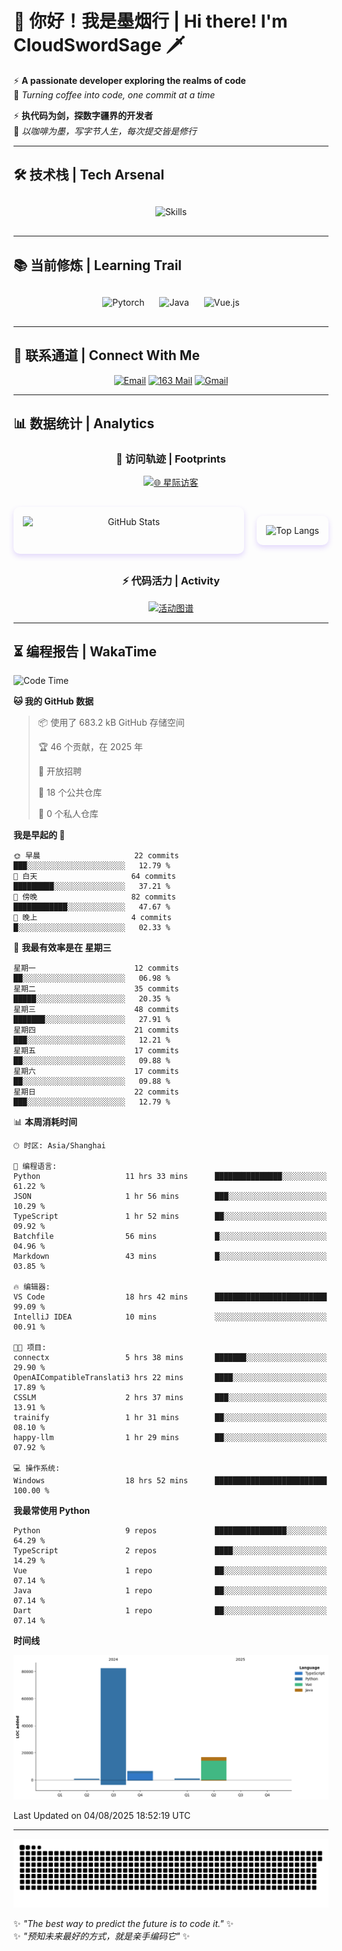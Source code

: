 # 🌊 你好！我是墨烟行 | Hi there! I'm CloudSwordSage 🗡️

⚡ **A passionate developer exploring the realms of code**  
🌌 *Turning coffee into code, one commit at a time*

⚡ **执代码为剑，探数字疆界的开发者**  
🌌 *以咖啡为墨，写字节人生，每次提交皆是修行*

---

## 🛠️ 技术栈 | Tech Arsenal

<div align="center" style="margin: 20px 0;">
  <img src="https://skillicons.dev/icons?i=python,linux,git,github,html,css,js,ts" alt="Skills" style="height: 50px; margin: 10px;"/>
</div>

---

## 📚 当前修炼 | Learning Trail

<div align="center" style="margin: 20px 0;">
  <img src="https://img.shields.io/badge/PyTorch-EE4C2C?style=flat-square&logo=pytorch&logoColor=white" alt="Pytorch" style="height: 30px; margin: 10px;"/>
  <img src="https://img.shields.io/badge/Java-007396?style=flat-square&logo=openjdk&logoColor=white" alt="Java" style="height: 30px; margin: 10px;"/>
  <img src="https://img.shields.io/badge/Vue.js-4FC08D?style=flat-square&logo=vue.js&logoColor=white" alt="Vue.js" style="height: 30px; margin: 10px;"/>
</div>

---

## 📮 联系通道 | Connect With Me

<div align="center">
  
[![Email](https://img.shields.io/badge/QQ%20Mail-cloudswordsage@qq.com-168DEA?style=flat-square&logo=tencentqq)](mailto:cloudswordsage@qq.com)
[![163 Mail](https://img.shields.io/badge/163-zlf100518@163.com-DC143C?style=flat-square)](mailto:zlf100518@163.com)
[![Gmail](https://img.shields.io/badge/Gmail-zlf100518@gmail.com-EA4335?style=flat-square&logo=gmail)](mailto:zlf100518@gmail.com)

</div>

---

## 📊 数据统计 | Analytics

<div align="center">

### 🌌 访问轨迹 | Footprints

[![🌐 星际访客](https://count.getloli.com/get/@CloudSwordSage?theme=rule34)](https://github.com/CloudSwordSage)

<div style="display: flex; gap: 20px; margin: 30px 0">
  <img src="https://github-readme-stats.vercel.app/api?username=CloudSwordSage&show_icons=true&theme=midnight-purple&hide_border=true&include_all_commits=true&rank_icon=github&hide=issues&line_height=24" 
       alt="GitHub Stats" 
       style="flex: 1; box-shadow: 0 4px 8px rgba(122,63,247,0.2); border-radius: 10px; padding: 15px;"/>
  
  <img src="https://github-readme-stats.vercel.app/api/top-langs/?username=CloudSwordSage&layout=compact&theme=midnight-purple&hide_border=true&langs_count=6&card_width=300&exclude_repo=AI-Assistant"
       alt="Top Langs"
       style="flex: 1; box-shadow: 0 4px 8px rgba(122,63,247,0.2); border-radius: 10px; padding: 15px;"/>
</div>

### ⚡ 代码活力 | Activity

[![活动图谱](https://github-readme-activity-graph.vercel.app/graph?username=CloudSwordSage&theme=react-dark&hide_border=true&area=true&custom_title=代码能量流%20|%20Contribution%20Flow&radius=12&height=300)](https://github.com/CloudSwordSage)

</div>

---

## ⏳ 编程报告 | WakaTime

<!--START_SECTION:waka-->
![Code Time](http://img.shields.io/badge/Code%20Time-1%2C141%20hrs%2017%20mins-blue)

**🐱 我的 GitHub 数据** 

> 📦  使用了 683.2 kB GitHub 存储空间 
 > 
> 🏆 46 个贡献，在 2025 年
 > 
> 💼 开放招聘
 > 
> 📜 18 个公共仓库 
 > 
> 🔑 0 个私人仓库 
 > 
**我是早起的 🐤** 

```text
🌞 早晨                     22 commits          ███░░░░░░░░░░░░░░░░░░░░░░   12.79 % 
🌆 白天                     64 commits          █████████░░░░░░░░░░░░░░░░   37.21 % 
🌃 傍晚                     82 commits          ████████████░░░░░░░░░░░░░   47.67 % 
🌙 晚上                     4 commits           █░░░░░░░░░░░░░░░░░░░░░░░░   02.33 % 
```
📅 **我最有效率是在 星期三** 

```text
星期一                      12 commits          ██░░░░░░░░░░░░░░░░░░░░░░░   06.98 % 
星期二                      35 commits          █████░░░░░░░░░░░░░░░░░░░░   20.35 % 
星期三                      48 commits          ███████░░░░░░░░░░░░░░░░░░   27.91 % 
星期四                      21 commits          ███░░░░░░░░░░░░░░░░░░░░░░   12.21 % 
星期五                      17 commits          ██░░░░░░░░░░░░░░░░░░░░░░░   09.88 % 
星期六                      17 commits          ██░░░░░░░░░░░░░░░░░░░░░░░   09.88 % 
星期日                      22 commits          ███░░░░░░░░░░░░░░░░░░░░░░   12.79 % 
```


📊 **本周消耗时间** 

```text
🕑︎ 时区: Asia/Shanghai

💬 编程语言: 
Python                   11 hrs 33 mins      ███████████████░░░░░░░░░░   61.22 % 
JSON                     1 hr 56 mins        ███░░░░░░░░░░░░░░░░░░░░░░   10.29 % 
TypeScript               1 hr 52 mins        ██░░░░░░░░░░░░░░░░░░░░░░░   09.92 % 
Batchfile                56 mins             █░░░░░░░░░░░░░░░░░░░░░░░░   04.96 % 
Markdown                 43 mins             █░░░░░░░░░░░░░░░░░░░░░░░░   03.85 % 

🔥 编辑器: 
VS Code                  18 hrs 42 mins      █████████████████████████   99.09 % 
IntelliJ IDEA            10 mins             ░░░░░░░░░░░░░░░░░░░░░░░░░   00.91 % 

🐱‍💻 项目: 
connectx                 5 hrs 38 mins       ███████░░░░░░░░░░░░░░░░░░   29.90 % 
OpenAICompatibleTranslati3 hrs 22 mins       ████░░░░░░░░░░░░░░░░░░░░░   17.89 % 
CSSLM                    2 hrs 37 mins       ███░░░░░░░░░░░░░░░░░░░░░░   13.91 % 
trainify                 1 hr 31 mins        ██░░░░░░░░░░░░░░░░░░░░░░░   08.10 % 
happy-llm                1 hr 29 mins        ██░░░░░░░░░░░░░░░░░░░░░░░   07.92 % 

💻 操作系统: 
Windows                  18 hrs 52 mins      █████████████████████████   100.00 % 
```

**我最常使用 Python** 

```text
Python                   9 repos             ████████████████░░░░░░░░░   64.29 % 
TypeScript               2 repos             ████░░░░░░░░░░░░░░░░░░░░░   14.29 % 
Vue                      1 repo              ██░░░░░░░░░░░░░░░░░░░░░░░   07.14 % 
Java                     1 repo              ██░░░░░░░░░░░░░░░░░░░░░░░   07.14 % 
Dart                     1 repo              ██░░░░░░░░░░░░░░░░░░░░░░░   07.14 % 
```



**时间线**

![Lines of Code chart](https://raw.githubusercontent.com/CloudSwordSage/CloudSwordSage/main/assets/bar_graph.png)


 Last Updated on 04/08/2025 18:52:19 UTC
<!--END_SECTION:waka-->

---

<div align="center">
  <img src="./assets/github-snake-dark.svg" alt="Contribution Snake" />
</div>

✨ *"The best way to predict the future is to code it."* ✨  
✨ *"预知未来最好的方式，就是亲手编码它"* ✨
